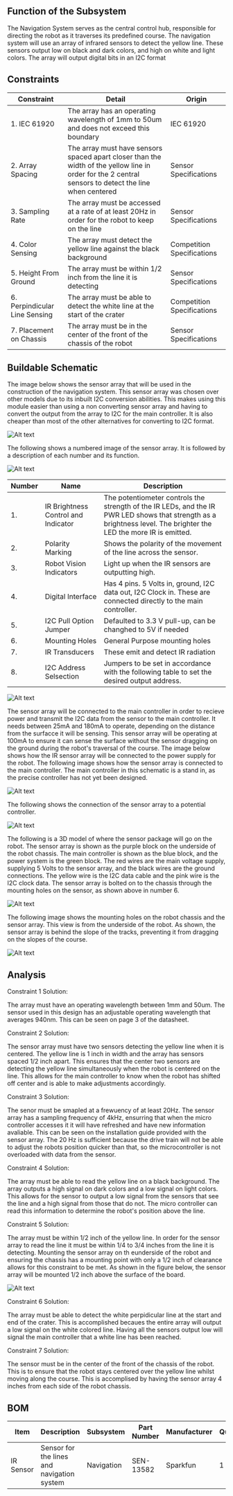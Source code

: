 ## Function of the Subsystem

The Navigation System serves as the central control hub, responsible for directing the robot as it traverses its predefined course.
The navigation system will use an array of infrared sensors to detect the yellow line. These sensors output low on black and dark colors, and high on white and light colors. The array will output digital bits in an I2C format

## Constraints

| Constraint | Detail | Origin |
|------------|--------|--------|
| 1. IEC 61920 | The array has an operating wavelength of 1mm to 50um and does not exceed this boundary | IEC 61920 |
| 2. Array Spacing | The array must have sensors spaced apart closer than the width of the yellow line in order for the 2 central sensors to detect the line when centered | Sensor Specifications |
| 3. Sampling Rate | The array must be accessed at a rate of at least 20Hz in order for the robot to keep on the line | Sensor Specifications |
| 4. Color Sensing | The array must detect the yellow line against the black background | Competition Specifications |
| 5. Height From Ground | The array must be within 1/2 inch from the line it is detecting | Sensor Specifications |
| 6. Perpindicular Line Sensing | The array must be able to detect the white line at the start of the crater | Competition Specifications |
| 7. Placement on Chassis | The array must be in the center of the front of the chassis of the robot | Sensor Specifications |

## Buildable Schematic

The image below shows the sensor array that will be used in the construction of the navigation system. This sensor array was chosen over other models due to its inbuilt I2C conversion abilities. This makes using this module easier than using a non converting sensor array and having to convert the output from the array to I2C for the main controller. It is also cheaper than most of the other alternatives for converting to I2C format.

![Alt text](https://github.com/cebttu/CapstoneTeam1/blob/aConorOrr-signoff-Navigation/Documentation/Signoffs/NavSystem/Sensor%20Array.jpg)

The following shows a numbered image of the sensor array. It is followed by a description of each number and its function.

![Alt text](https://github.com/cebttu/CapstoneTeam1/blob/aConorOrr-signoff-Navigation/Documentation/Signoffs/NavSystem/Sensor_Overview_numbers.png)

| Number | Name | Description |
|--------|------|-------------|
| 1. | IR Brightness Control and Indicator | The potentiometer controls the strength of the IR LEDs, and the IR PWR LED shows that strength as a brightness level. The brighter the LED the more IR is emitted. |
| 2. | Polarity Marking | Shows the polarity of the movement of the line across the sensor. |
| 3. | Robot Vision Indicators | Light up when the IR sensors are outputting high. |
| 4. | Digital Interface | Has 4 pins. 5 Volts in, ground, I2C data out, I2C Clock in. These are connected directly to the main controller. |
| 5. | I2C Pull Option Jumper | Defaulted to 3.3 V pull-up, can be changhed to 5V if needed |
| 6. | Mounting Holes | General Purpose mounting holes |
| 7. | IR Transducers | These emit and detect IR radiation |
| 8. | I2C Address Selsection | Jumpers to be set in accordance with the following table to set the desired output address. |

![Alt text](https://github.com/cebttu/CapstoneTeam1/blob/aConorOrr-signoff-Navigation/Documentation/Signoffs/NavSystem/I2C%20Address%20Table.png)



The sensor array will be connected to the main controller in order to recieve power and transmit the I2C data from the sensor to the main controller. It needs between 25mA and 180mA to operate, depending on the distance from the surfacce it will be sensing. This sensor array will be operating at 100mA to ensure it can sense the surface without the sensor dragging on the ground during the robot's traversal of the course. The image below shows how the IR sensor array will be connected to the power supply for the robot. The following image shows how the sensor array is connected to the main controller. The main controller in this schematic is a stand in, as the precise controller has not yet been designed.

![Alt text](https://github.com/cebttu/CapstoneTeam1/blob/aConorOrr-signoff-Navigation/Documentation/Signoffs/NavSystem/IR%20to%20MC%20Connections%20KiCad.png)

The following shows the connection of the sensor array to a potential controller. 

![Alt text](https://github.com/cebttu/CapstoneTeam1/blob/aConorOrr-signoff-Navigation/Documentation/Signoffs/NavSystem/Sensor%20Array%20Connections.jpg)

The following is a 3D model of where the sensor package will go on the robot. The sensor array is shown as the purple block on the underside of the robot chassis. The main controller is shown as the blue block, and the power system is the green block. The red wires are the main voltage supply, supplying 5 Volts to the sensor array, and the black wires are the ground connections. The yellow wire is the I2C data cable and the pink wire is the I2C clock data. The sensor array is bolted on to the chassis through the mounting holes on the sensor, as shown above in number 6.

![Alt text](https://github.com/cebttu/CapstoneTeam1/blob/aConorOrr-signoff-Navigation/Documentation/Signoffs/NavSystem/3D%20Model%20Nav%20Sys.png)

The following image shows the mounting holes on the robot chassis and the sensor array. This view is from the underside of the robot. As shown, the sensor array is behind the slope of the tracks, preventing it from dragging on the slopes of the course.

![Alt text](https://github.com/cebttu/CapstoneTeam1/blob/aConorOrr-signoff-Navigation/Documentation/Signoffs/NavSystem/3D%20Model%20Underside%20Blender.png)

## Analysis

Constraint 1 Solution: 

The array must have an operating wavelength between 1mm and 50um. The sensor used in this design has an adjustable operating wavelength that averages 940nm. This can be seen on page 3 of the datasheet.

Constraint 2 Solution:

The sensor array must have two sensors detecting the yellow line when it is centered. The yellow line is 1 inch in width and the array has sensors spaced 1/2 inch apart. This ensures that the center two sensors are detecting the yellow line simultaneously when the robot is centered on the line. This allows for the main controller to know when the robot has shifted off center and is able to make adjustments accordingly.

Constraint 3 Solution:

The senor must be smapled at a frewuency of at least 20Hz. The sensor array has a sampling frequency of 4kHz, ensurring that when the micro controller accesses it it will have refreshed and have new information avaliable. This can be seen on the installation guide provided with the sensor array. The 20 Hz is sufficient because the drive train will not be able to adjust the robots position quicker than that, so the microcontroller is not overloaded with data from the sensor.

Constraint 4 Solution:

The array must be able to read the yellow line on a black background. The array outputs a high signal on dark colors and a low signal on light colors. This allows for the sensor to output a low signal from the sensors that see the line and a high signal from those that do not. The micro controller can read this information to determine the robot's position above the line.

Constraint 5 Solution:

The array must be within 1/2 inch of the yellow line. In order for the sensor array to read the line it must be within 1/4 to 3/4 inches from the line it is detecting. Mounting the sensor array on th eunderside of the robot and ensuring the chassis has a mounting point with only a 1/2 inch of clearance allows for this constraint to be met. As shown in the figure below, the sensor array will be mounted 1/2 inch above the surface of the board.

![Alt text](https://github.com/cebttu/CapstoneTeam1/blob/aConorOrr-signoff-Navigation/Documentation/Signoffs/NavSystem/3D%20Model%20Front.png)

Constraint 6 Solution:

The array must be able to detect the white perpidicular line at the start and end of the crater. This is accomplished becaues the entire array will output a low signal on the white colored line. Having all the sensors output low will signal the main controller that a white line has been reached.

Constraint 7 Solution:

The sensor must be in the center of the front of the chassis of the robot. This is to ensure that the robot stays centered over the yellow line whilst moving along the course. This is accomplised by having the sensor array 4 inches from each side of the robot chassis.

## BOM

|  Item  |  Description  | Subsystem | Part Number | Manufacturer | Quantity | Price | Total Price |
|--------|---------------|-----------|-------------|--------------|----------|-------|-------------|
| IR Sensor | Sensor for the lines and navigation system | Navigation | SEN-13582 | Sparkfun | 1 | 34.50 | 34.50 |
